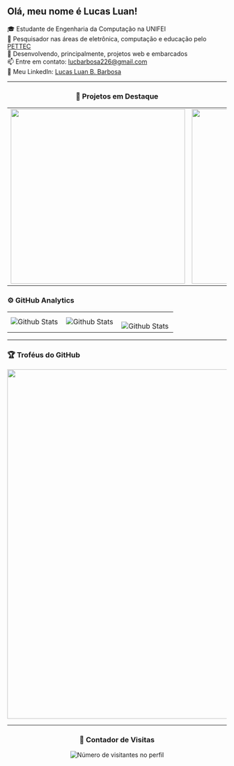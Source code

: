 ## Olá, meu nome é Lucas Luan!

🎓 Estudante de Engenharia da Computação na UNIFEI  
🔬 Pesquisador nas áreas de eletrônica, computação e educação pelo [PETTEC](https://www.instagram.com/pettec_unifei/)  
🚀 Desenvolvendo, principalmente, projetos web e embarcados  
📫 Entre em contato: lucbarbosa226@gmail.com  
📲 Meu LinkedIn: [Lucas Luan B. Barbosa](https://www.linkedin.com/in/lucaslbbarbosa/)

---

<h3 align="center">🚀 Projetos em Destaque</h3>

<table align="center">
  <tr>
    <td>
      <a href="https://github.com/luc-llb/challenges_BairesDev">
        <img width="400px" src="https://github-readme-stats.vercel.app/api/pin/?username=luc-llb&repo=challenges_BairesDev&theme=dark&hide_border=false" />
      </a>
    </td>
    <td>
      <a href="https://github.com/luc-llb/scraping-espn">
        <img width="400px" src="https://github-readme-stats.vercel.app/api/pin/?username=luc-llb&repo=scraping-espn&theme=dark&hide_border=false" />
      </a>
    </td> <!-- Espaçamento -->
    <td>
      <a href="https://github.com/luc-llb/expense_control">
        <img width="400px" src="https://github-readme-stats.vercel.app/api/pin/?username=luc-llb&repo=expense_control&theme=dark&hide_border=false" />
      </a>
    </td>
  </tr>
</table>


<!--
  Esse trecho foi feito baseado no código: https://github.com/iuricode/readme-template/blob/main/perfil/exemplo-07.md
-->
### ⚙️ GitHub Analytics

<table>
  <tr>
    <td>
      <img
        align="left"
        src="https://github-readme-stats.vercel.app/api?username=luc-llb&theme=dark&hide_border=false"
        alt="Github Stats"
      />
    </td>
    <td>
      <img
        align="left"
        src="https://github-readme-stats.vercel.app/api/top-langs/?username=luc-llb&theme=dark&hide_border=false&include_all_commits=true&count_private=true&layout=compact"
        alt="Github Stats"
      />
    </td>
    <td>
      <br />
      <img
        align="left"
        src="https://github-readme-streak-stats.herokuapp.com/?user=luc-llb&theme=dark&hide_border=false"
        alt="Github Stats"
      />
    </td>
  </tr>
</table>

--- 

### 🏆 Troféus do GitHub 

<p align="center">
  <a
    href="https://github.com/ryo-ma/github-profile-trophy"
    title="repositório de troféus"
  >
    <img
      width="800"
      src="https://github-profile-trophy.vercel.app/?username=luc-llb&column=8&theme=darkhub&no-frame=true&no-bg=true"
    />
  </a>
</p>

---

<div align="center">
  <h3><b>📍 Contador de Visitas</b></h3>
</div>

<p align="center">
  <img
    src="https://profile-counter.glitch.me/luc-llb/count.svg"
    alt="Número de visitantes no perfil"
  />
</p>
